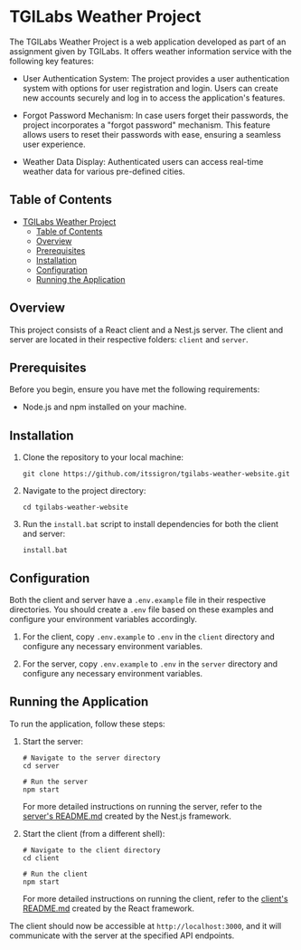 # TGILabs Weather Project
The TGILabs Weather Project is a web application developed as part of an assignment given by TGILabs. It offers weather information service with the following key features:

- User Authentication System: The project provides a user authentication system with options for user registration and login. Users can create new accounts securely and log in to access the application's features.

- Forgot Password Mechanism: In case users forget their passwords, the project incorporates a "forgot password" mechanism. This feature allows users to reset their passwords with ease, ensuring a seamless user experience.

- Weather Data Display: Authenticated users can access real-time weather data for various pre-defined cities.

## Table of Contents

- [TGILabs Weather Project](#tgilabs-weather-project)
  - [Table of Contents](#table-of-contents)
  - [Overview](#overview)
  - [Prerequisites](#prerequisites)
  - [Installation](#installation)
  - [Configuration](#configuration)
  - [Running the Application](#running-the-application)

## Overview

This project consists of a React client and a Nest.js server. The client and server are located in their respective folders: `client` and `server`.

## Prerequisites

Before you begin, ensure you have met the following requirements:

- Node.js and npm installed on your machine.

## Installation

1. Clone the repository to your local machine:

   ```shell
   git clone https://github.com/itssigron/tgilabs-weather-website.git
    ```

2. Navigate to the project directory:

   ```shell
   cd tgilabs-weather-website
    ```

3. Run the `install.bat` script to install dependencies for both the client and server:

   ```shell
   install.bat
   ```

## Configuration

Both the client and server have a `.env.example` file in their respective directories. You should create a `.env` file based on these examples and configure your environment variables accordingly.

1. For the client, copy `.env.example` to `.env` in the `client` directory and configure any necessary environment variables.

2. For the server, copy `.env.example` to `.env` in the `server` directory and configure any necessary environment variables.

## Running the Application

To run the application, follow these steps:

1. Start the server:

   ```shell
   # Navigate to the server directory
   cd server

   # Run the server
   npm start
   ```

   For more detailed instructions on running the server, refer to the [server's README.md](server/README.md) created by the Nest.js framework.

2. Start the client (from a different shell):

   ```shell
   # Navigate to the client directory
   cd client

   # Run the client
   npm start
   ```

   For more detailed instructions on running the client, refer to the [client's README.md](client/README.md) created by the React framework.

The client should now be accessible at `http://localhost:3000`, and it will communicate with the server at the specified API endpoints.